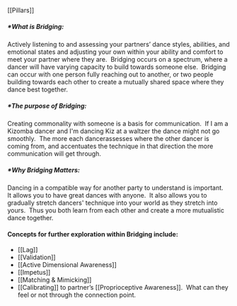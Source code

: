 [[Pillars]]
##### *What is Bridging: 
Actively listening to and assessing your partners’ dance styles, abilities, and emotional states and adjusting your own within your ability and comfort to meet your partner where they are.  Bridging occurs on a spectrum, where a dancer will have varying capacity to build towards someone else.  Bridging can occur with one person fully reaching out to another, or two people building towards each other to create a mutually shared space where they dance best together. 

##### *The purpose of Bridging:  
Creating commonality with someone is a basis for communication.  If I am a Kizomba dancer and I'm dancing Kiz at a waltzer the dance might not go smoothly.  The more each dancerassesses where the other dancer is coming from, and accentuates the technique in that direction the more communication will get through. 

##### *Why Bridging Matters:  
Dancing in a compatible way for another party to understand is important.  It allows you to have great dances with anyone.  It also allows you to gradually stretch dancers' technique into your world as they stretch into yours.  Thus you both learn from each other and create a more mutualistic dance together.

#### Concepts for further exploration within Bridging include:
- [[Lag]]
- [[Validation]]
- [[Active Dimensional Awareness]]
- [[Impetus]]
- [[Matching & Mimicking]]
- [[Calibrating]] to partner’s [[Proprioceptive Awareness]].  What can they feel or not through the connection point.